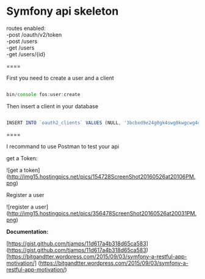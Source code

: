 Symfony api skeleton
====

routes enabled:</br>
-post /oauth/v2/token</br>
-post /users</br>
-get /users</br>
-get /users/{id}

====

First you need to create a user and a client

```javascript

bin/console fos:user:create

```

Then insert a client in your database

```javascript

INSERT INTO `oauth2_clients` VALUES (NULL, '3bcbxd9e24g0gk4swg0kwgcwg4o8k8g4g888kwc44gcc0gwwk4', 'a:0:{}', '4ok2x70rlfokc8g0wws8c8kwcokw80k44sg48goc0ok4w0so0k', 'a:1:{i:0;s:8:"password";}');

```

====

I recommand to use Postman to test your api

get a Token:

![get a token]
(http://img15.hostingpics.net/pics/154728ScreenShot20160526at20106PM.png)

Register a user

![register a user]
(http://img15.hostingpics.net/pics/356478ScreenShot20160526at20031PM.png)

**Documentation:**

[https://gist.github.com/tjamps/11d617a4b318d65ca583]
(https://gist.github.com/tjamps/11d617a4b318d65ca583)
[https://bitgandtter.wordpress.com/2015/09/03/symfony-a-restful-app-motivation/]
(https://bitgandtter.wordpress.com/2015/09/03/symfony-a-restful-app-motivation/)